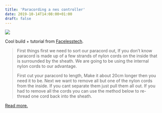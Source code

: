 ```yaml
---
title: 'Paracording a nes controller'
date: 2019-10-14T14:08:00+01:00
draft: false
---
```


![](https://cdn-blog.adafruit.com/uploads/2019/10/img_20190922_175719-1.jpg)

Cool build + tutorial from [Facelesstech](https://facelesstech.wordpress.com/2019/10/05/paracording-a-nes-controller/).

> First things first we need to sort our paracord out, If you don’t know paracord is made up of a few strands of nylon cords on the inside that is surrounded by the sheath. We are going to be using the internal nylon cords to our advantage.
> 
> First cut your paracord to length, Make it about 20cm longer then you need it to be. Next we want to remove all but one of the nylon cords from the inside. If you cant separate them just pull them all out. If you had to remove all the cords you can use the method below to re-thread one cord back into the sheath.

[Read more.](https://facelesstech.wordpress.com/2019/10/05/paracording-a-nes-controller/)